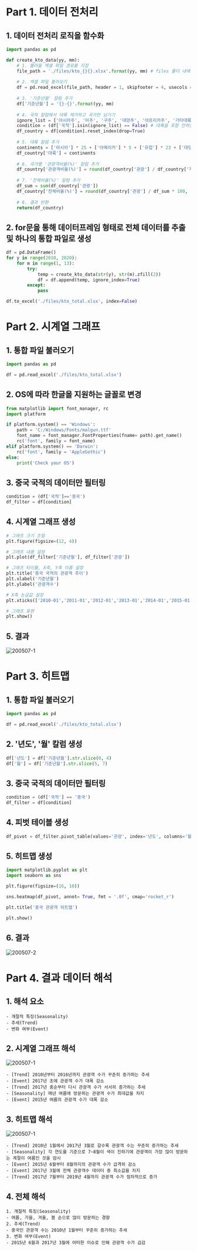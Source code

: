 # Part 1. 데이터 전처리
## 1. 데이터 전처리 로직을 함수화
~~~python
import pandas as pd

def create_kto_data(yy, mm): 
    # 1. 불러올 엑셀 파일 경로를 지정
    file_path = './files/kto_{}{}.xlsx'.format(yy, mm) # files 폴더 내에 201001 ~ 201908까지 총 116개의 데이터 존재
    
    # 2. 엑셀 파일 불러오기
    df = pd.read_excel(file_path, header = 1, skipfooter = 4, usecols = 'A:G')
    
    # 3. '기준년월' 칼럼 추가
    df['기준년월'] = '{}-{}'.format(yy, mm)
    
    # 4. 국적 칼럼에서 대륙 제거하고 국가만 남기기
    ignore_list = ['아시아주', '미주', '구주', '대양주', '아프리카주', '기타대륙', '교포소계'] # 제거할 대륙명 생성
    condition = (df['국적'].isin(ignore_list) == False) # 대룍을 포함 안하는 조건
    df_country = df[condition].reset_index(drop=True)
    
    # 5. 대륙 칼럼 추가
    continents = ['아시아'] * 25 + ['아메리카'] * 5 + ['유럽'] * 23 + ['대양주'] * 3 + ['아프리카'] * 2 + ['기타대륙'] + ['교포']
    df_country['대륙'] = continents
    
    # 6. 국가별 '관광객비율(%)' 칼럼 추가
    df_country['관광객비율(%)'] = round(df_country['관광'] / df_country['계'] * 100, 1)
    
    # 7. '전체비율(%)' 칼럼 추가
    df_sum = sum(df_country['관광'])
    df_country['전체비율(%)'] = round(df_country['관광'] / df_sum * 100, 1)
    
    # 8. 결과 반환
    return(df_country)
~~~
## 2. for문을 통해 데이터프레임 형태로 전체 데이터를 추출 및 하나의 통합 파일로 생성
~~~python
df = pd.DataFrame()
for y in range(2010, 2020):
    for m in range(1, 13):
        try:
            temp = create_kto_data(str(y), str(m).zfill(2))
            df = df.append(temp, ignore_index=True)
        except:
            pass

df.to_excel('./files/kto_total.xlsx', index=False)
~~~

# Part 2. 시계열 그래프
## 1. 통합 파일 불러오기
~~~python
import pandas as pd

df = pd.read_excel('./files/kto_total.xlsx')
~~~
## 2. OS에 따라 한글을 지원하는 글꼴로 변경
~~~python
from matplotlib import font_manager, rc
import platform

if platform.system() == 'Windows':
    path = 'C:/Windows/Fonts/malgun.ttf'
    font_name = font_manager.FontProperties(fname= path).get_name()
    rc('font', family = font_name)
elif platform.system() == 'Darwin':
    rc('font', family = 'AppleGothic')
else:
    print('Check your OS')
~~~
## 3. 중국 국적의 데이터만 필터링
~~~python
condition = (df['국적']=='중국')
df_filter = df[condition]
~~~
## 4. 시계열 그래프 생성
~~~python
# 그래프 크기 조절
plt.figure(figsize=(12, 4))

# 그래프 내용 설정
plt.plot(df_filter['기준년월'], df_filter['관광'])

# 그래프 타이틀, X축, Y축 이름 설정
plt.title('중국 국적의 관광객 추이')
plt.xlabel('기준년월')
plt.ylabel('관광객수')

# X축 눈금값 설정
plt.xticks(['2010-01','2011-01','2012-01','2013-01','2014-01','2015-01','2016-01','2017-01','2018-01','2019-01'])

# 그래프 표현
plt.show()
~~~
## 5. 결과
![200507-1](https://user-images.githubusercontent.com/48504392/81263583-e1fbb200-907a-11ea-9a06-0c2882983b80.png)

# Part 3. 히트맵
## 1. 통합 파일 불러오기
~~~python
import pandas as pd

df = pd.read_excel('./files/kto_total.xlsx')
~~~
## 2. '년도', '월' 칼럼 생성
~~~python
df['년도'] = df['기준년월'].str.slice(0, 4)
df['월'] = df['기준년월'].str.slice(5, 7)
~~~
## 3. 중국 국적의 데이터만 필터링
~~~python
condition = (df['국적'] == '중국')
df_filter = df[condition]
~~~
## 4. 피벗 테이블 생성
~~~python
df_pivot = df_filter.pivot_table(values='관광', index='년도', columns='월')
~~~
## 5. 히트맵 생성
~~~python
import matplotlib.pyplot as plt
import seaborn as sns

plt.figure(figsize=(16, 10))

sns.heatmap(df_pivot, annot= True, fmt = '.0f', cmap='rocket_r')

plt.title('중국 관광객 히트맵')

plt.show()
~~~
## 6. 결과
![200507-2](https://user-images.githubusercontent.com/48504392/81263585-e32cdf00-907a-11ea-8659-deeaa8047529.png)  

# Part 4. 결과 데이터 해석
## 1. 해석 요소
~~~
- 걔절적 특징(Seasonality)
- 추세(Trend)
- 변화 여부(Event)
~~~
## 2. 시계열 그래프 해석
![200507-1](https://user-images.githubusercontent.com/48504392/81263583-e1fbb200-907a-11ea-9a06-0c2882983b80.png)  
~~~
- [Trend] 2010년부터 2016년까지 관광객 수가 꾸준히 증가하는 추세
- [Event] 2017년 초에 관광객 수가 대폭 감소
- [Trend] 2017년 중순부터 다시 관광객 수가 서서히 증가하는 추세
- [Seasonality] 매년 여름에 방문하는 관광객 수가 최대값을 차지
- [Event] 2015년 여름의 관광객 수가 대폭 감소
~~~
## 3. 히트맵 해석
![200507-1](https://user-images.githubusercontent.com/48504392/81263583-e1fbb200-907a-11ea-9a06-0c2882983b80.png)   
~~~
- [Trend] 2010년 1월에서 2017년 3월로 갈수록 관광객 수는 꾸준히 증가하는 추세
- [Seasonality] 각 연도를 기준으로 7~8월이 색이 진하기에 관광객이 가장 많이 방문하는 계절이 여름인 것을 암시
- [Event] 2015년 6월부터 8월까지의 관광객 수가 급격히 감소
- [Event] 2017년 3월에 전체 관광객수 데이터 중 최소값을 차지
- [Trend] 2017년 7월부터 2019년 4월까지 관광객 수가 점차적으로 증가
~~~
## 4. 전체 해석
~~~
1. 걔절적 특징(Seasonality)
- 여름, 가을, 겨울, 봄 순으로 많이 방문하는 경향
2. 추세(Trend)
- 중국인 관광객 수는 2010년 1월부터 꾸준히 증가하는 추세
3. 변화 여부(Event)
- 2015년 6월과 2017년 3월에 어떠한 이슈로 인해 관광객 수가 급감
~~~
